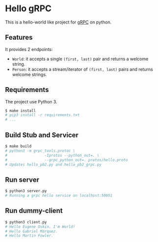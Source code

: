 # Hello gRPC

This is a hello-world like project for [gRPC](http://www.grpc.io) on python.

## Features

It provides 2 endpoints:

- `World`: it accepts a single `(first, last)` pair and returns a welcome
  string.
- `Person`: it accepts a stream/iterator of `(first, last)` pairs and
  returns welcome strings.

## Requirements

The project use Python 3.

```bash
$ make install
# pip3 install -r requirements.txt
# ...
```

## Build Stub and Servicer

```bash
$ make build
# python3 -m grpc_tools.protoc \
#                 -Iprotos --python_out=. \
#                 --grpc_python_out=. protos/hello.proto
# Updates hello_pb2.py and hello_pb2_grpc.py
```

## Run server

```bash
$ python3 server.py
# Running a grpc hello service on localhost:50051
```

## Run dummy-client

```bash
$ python3 client.py
# Hello Eugene Oskin. I'm World!
# Hello Gabriel Márquez.
# Hello Martin Fowler.
```
